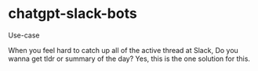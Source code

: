# chatgpt-slack-bots

Use-case

When you feel hard to catch up all of the active thread at Slack, Do you wanna get tldr or summary of the day? Yes, this is the one solution for this.
